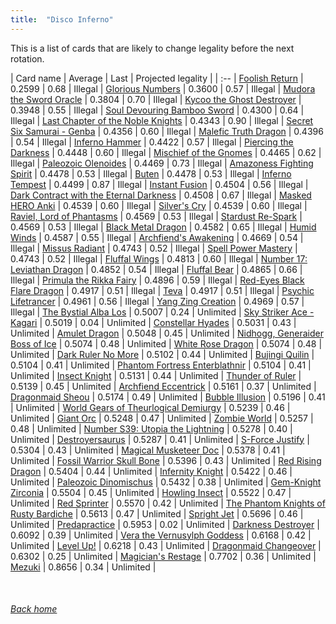 ```yaml
---
title:  "Disco Inferno"
---
```


This is a list of cards that are likely to change legality before the next rotation.

| Card name | Average | Last | Projected legality |
| :-- |
[Foolish Return](https://db.ygoprodeck.com/card/?search=Foolish%20Return) | 0.2599 | 0.68 | Illegal |
[Glorious Numbers](https://db.ygoprodeck.com/card/?search=Glorious%20Numbers) | 0.3600 | 0.57 | Illegal |
[Mudora the Sword Oracle](https://db.ygoprodeck.com/card/?search=Mudora%20the%20Sword%20Oracle) | 0.3804 | 0.70 | Illegal |
[Kycoo the Ghost Destroyer](https://db.ygoprodeck.com/card/?search=Kycoo%20the%20Ghost%20Destroyer) | 0.3948 | 0.55 | Illegal |
[Soul Devouring Bamboo Sword](https://db.ygoprodeck.com/card/?search=Soul%20Devouring%20Bamboo%20Sword) | 0.4300 | 0.64 | Illegal |
[Last Chapter of the Noble Knights](https://db.ygoprodeck.com/card/?search=Last%20Chapter%20of%20the%20Noble%20Knights) | 0.4343 | 0.90 | Illegal |
[Secret Six Samurai - Genba](https://db.ygoprodeck.com/card/?search=Secret%20Six%20Samurai%20-%20Genba) | 0.4356 | 0.60 | Illegal |
[Malefic Truth Dragon](https://db.ygoprodeck.com/card/?search=Malefic%20Truth%20Dragon) | 0.4396 | 0.54 | Illegal |
[Inferno Hammer](https://db.ygoprodeck.com/card/?search=Inferno%20Hammer) | 0.4422 | 0.57 | Illegal |
[Piercing the Darkness](https://db.ygoprodeck.com/card/?search=Piercing%20the%20Darkness) | 0.4448 | 0.60 | Illegal |
[Mischief of the Gnomes](https://db.ygoprodeck.com/card/?search=Mischief%20of%20the%20Gnomes) | 0.4465 | 0.62 | Illegal |
[Paleozoic Olenoides](https://db.ygoprodeck.com/card/?search=Paleozoic%20Olenoides) | 0.4469 | 0.73 | Illegal |
[Amazoness Fighting Spirit](https://db.ygoprodeck.com/card/?search=Amazoness%20Fighting%20Spirit) | 0.4478 | 0.53 | Illegal |
[Buten](https://db.ygoprodeck.com/card/?search=Buten) | 0.4478 | 0.53 | Illegal |
[Inferno Tempest](https://db.ygoprodeck.com/card/?search=Inferno%20Tempest) | 0.4499 | 0.87 | Illegal |
[Instant Fusion](https://db.ygoprodeck.com/card/?search=Instant%20Fusion) | 0.4504 | 0.56 | Illegal |
[Dark Contract with the Eternal Darkness](https://db.ygoprodeck.com/card/?search=Dark%20Contract%20with%20the%20Eternal%20Darkness) | 0.4508 | 0.67 | Illegal |
[Masked HERO Anki](https://db.ygoprodeck.com/card/?search=Masked%20HERO%20Anki) | 0.4539 | 0.60 | Illegal |
[Silver's Cry](https://db.ygoprodeck.com/card/?search=Silver's%20Cry) | 0.4539 | 0.60 | Illegal |
[Raviel, Lord of Phantasms](https://db.ygoprodeck.com/card/?search=Raviel,%20Lord%20of%20Phantasms) | 0.4569 | 0.53 | Illegal |
[Stardust Re-Spark](https://db.ygoprodeck.com/card/?search=Stardust%20Re-Spark) | 0.4569 | 0.53 | Illegal |
[Black Metal Dragon](https://db.ygoprodeck.com/card/?search=Black%20Metal%20Dragon) | 0.4582 | 0.65 | Illegal |
[Humid Winds](https://db.ygoprodeck.com/card/?search=Humid%20Winds) | 0.4587 | 0.55 | Illegal |
[Archfiend's Awakening](https://db.ygoprodeck.com/card/?search=Archfiend's%20Awakening) | 0.4669 | 0.54 | Illegal |
[Missus Radiant](https://db.ygoprodeck.com/card/?search=Missus%20Radiant) | 0.4743 | 0.52 | Illegal |
[Spell Power Mastery](https://db.ygoprodeck.com/card/?search=Spell%20Power%20Mastery) | 0.4743 | 0.52 | Illegal |
[Fluffal Wings](https://db.ygoprodeck.com/card/?search=Fluffal%20Wings) | 0.4813 | 0.60 | Illegal |
[Number 17: Leviathan Dragon](https://db.ygoprodeck.com/card/?search=Number%2017:%20Leviathan%20Dragon) | 0.4852 | 0.54 | Illegal |
[Fluffal Bear](https://db.ygoprodeck.com/card/?search=Fluffal%20Bear) | 0.4865 | 0.66 | Illegal |
[Primula the Rikka Fairy](https://db.ygoprodeck.com/card/?search=Primula%20the%20Rikka%20Fairy) | 0.4896 | 0.59 | Illegal |
[Red-Eyes Black Flare Dragon](https://db.ygoprodeck.com/card/?search=Red-Eyes%20Black%20Flare%20Dragon) | 0.4917 | 0.51 | Illegal |
[Teva](https://db.ygoprodeck.com/card/?search=Teva) | 0.4917 | 0.51 | Illegal |
[Psychic Lifetrancer](https://db.ygoprodeck.com/card/?search=Psychic%20Lifetrancer) | 0.4961 | 0.56 | Illegal |
[Yang Zing Creation](https://db.ygoprodeck.com/card/?search=Yang%20Zing%20Creation) | 0.4969 | 0.57 | Illegal |
[The Bystial Alba Los](https://db.ygoprodeck.com/card/?search=The%20Bystial%20Alba%20Los) | 0.5007 | 0.24 | Unlimited |
[Sky Striker Ace - Kagari](https://db.ygoprodeck.com/card/?search=Sky%20Striker%20Ace%20-%20Kagari) | 0.5019 | 0.04 | Unlimited |
[Constellar Hyades](https://db.ygoprodeck.com/card/?search=Constellar%20Hyades) | 0.5031 | 0.43 | Unlimited |
[Amulet Dragon](https://db.ygoprodeck.com/card/?search=Amulet%20Dragon) | 0.5048 | 0.45 | Unlimited |
[Nidhogg, Generaider Boss of Ice](https://db.ygoprodeck.com/card/?search=Nidhogg,%20Generaider%20Boss%20of%20Ice) | 0.5074 | 0.48 | Unlimited |
[White Rose Dragon](https://db.ygoprodeck.com/card/?search=White%20Rose%20Dragon) | 0.5074 | 0.48 | Unlimited |
[Dark Ruler No More](https://db.ygoprodeck.com/card/?search=Dark%20Ruler%20No%20More) | 0.5102 | 0.44 | Unlimited |
[Bujingi Quilin](https://db.ygoprodeck.com/card/?search=Bujingi%20Quilin) | 0.5104 | 0.41 | Unlimited |
[Phantom Fortress Enterblathnir](https://db.ygoprodeck.com/card/?search=Phantom%20Fortress%20Enterblathnir) | 0.5104 | 0.41 | Unlimited |
[Insect Knight](https://db.ygoprodeck.com/card/?search=Insect%20Knight) | 0.5131 | 0.44 | Unlimited |
[Thunder of Ruler](https://db.ygoprodeck.com/card/?search=Thunder%20of%20Ruler) | 0.5139 | 0.45 | Unlimited |
[Archfiend Eccentrick](https://db.ygoprodeck.com/card/?search=Archfiend%20Eccentrick) | 0.5161 | 0.37 | Unlimited |
[Dragonmaid Sheou](https://db.ygoprodeck.com/card/?search=Dragonmaid%20Sheou) | 0.5174 | 0.49 | Unlimited |
[Bubble Illusion](https://db.ygoprodeck.com/card/?search=Bubble%20Illusion) | 0.5196 | 0.41 | Unlimited |
[World Gears of Theurlogical Demiurgy](https://db.ygoprodeck.com/card/?search=World%20Gears%20of%20Theurlogical%20Demiurgy) | 0.5239 | 0.46 | Unlimited |
[Giant Orc](https://db.ygoprodeck.com/card/?search=Giant%20Orc) | 0.5248 | 0.47 | Unlimited |
[Zombie World](https://db.ygoprodeck.com/card/?search=Zombie%20World) | 0.5257 | 0.48 | Unlimited |
[Number S39: Utopia the Lightning](https://db.ygoprodeck.com/card/?search=Number%20S39:%20Utopia%20the%20Lightning) | 0.5278 | 0.40 | Unlimited |
[Destroyersaurus](https://db.ygoprodeck.com/card/?search=Destroyersaurus) | 0.5287 | 0.41 | Unlimited |
[S-Force Justify](https://db.ygoprodeck.com/card/?search=S-Force%20Justify) | 0.5304 | 0.43 | Unlimited |
[Magical Musketeer Doc](https://db.ygoprodeck.com/card/?search=Magical%20Musketeer%20Doc) | 0.5378 | 0.41 | Unlimited |
[Fossil Warrior Skull Bone](https://db.ygoprodeck.com/card/?search=Fossil%20Warrior%20Skull%20Bone) | 0.5396 | 0.43 | Unlimited |
[Red Rising Dragon](https://db.ygoprodeck.com/card/?search=Red%20Rising%20Dragon) | 0.5404 | 0.44 | Unlimited |
[Infernity Knight](https://db.ygoprodeck.com/card/?search=Infernity%20Knight) | 0.5422 | 0.46 | Unlimited |
[Paleozoic Dinomischus](https://db.ygoprodeck.com/card/?search=Paleozoic%20Dinomischus) | 0.5432 | 0.38 | Unlimited |
[Gem-Knight Zirconia](https://db.ygoprodeck.com/card/?search=Gem-Knight%20Zirconia) | 0.5504 | 0.45 | Unlimited |
[Howling Insect](https://db.ygoprodeck.com/card/?search=Howling%20Insect) | 0.5522 | 0.47 | Unlimited |
[Red Sprinter](https://db.ygoprodeck.com/card/?search=Red%20Sprinter) | 0.5570 | 0.42 | Unlimited |
[The Phantom Knights of Rusty Bardiche](https://db.ygoprodeck.com/card/?search=The%20Phantom%20Knights%20of%20Rusty%20Bardiche) | 0.5613 | 0.47 | Unlimited |
[Spright Jet](https://db.ygoprodeck.com/card/?search=Spright%20Jet) | 0.5696 | 0.46 | Unlimited |
[Predapractice](https://db.ygoprodeck.com/card/?search=Predapractice) | 0.5953 | 0.02 | Unlimited |
[Darkness Destroyer](https://db.ygoprodeck.com/card/?search=Darkness%20Destroyer) | 0.6092 | 0.39 | Unlimited |
[Vera the Vernusylph Goddess](https://db.ygoprodeck.com/card/?search=Vera%20the%20Vernusylph%20Goddess) | 0.6168 | 0.42 | Unlimited |
[Level Up!](https://db.ygoprodeck.com/card/?search=Level%20Up!) | 0.6218 | 0.43 | Unlimited |
[Dragonmaid Changeover](https://db.ygoprodeck.com/card/?search=Dragonmaid%20Changeover) | 0.6302 | 0.25 | Unlimited |
[Magician's Restage](https://db.ygoprodeck.com/card/?search=Magician's%20Restage) | 0.7702 | 0.36 | Unlimited |
[Mezuki](https://db.ygoprodeck.com/card/?search=Mezuki) | 0.8656 | 0.34 | Unlimited |

<br>

###### [Back home](index)